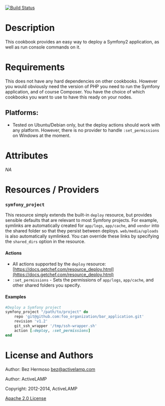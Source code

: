 [![Build Status](https://travis-ci.org/activelamp/symfony-project-cookbook.png)](https://travis-ci.org/activelamp/symfony-project-cookbook)

Description
===========

This cookbook provides an easy way to deploy a Symfony2 application, as well as run console commands on it.

Requirements
============

This does not have any hard dependencies on other cookbooks. However you would obviously need the version of PHP you need to run the Symfony application, and of course Composer. You have the choice of which cookbooks you want to use to have this ready on your nodes.

## Platforms:

* Tested on Ubuntu/Debian only, but the deploy actions should work with any platform. However, there is no provider to handle `:set_permissions` on Windows at the moment.

Attributes
==========

_NA_

Resources / Providers
=====================

### `symfony_project`

This resource simply extends the built-in `deploy` resource, but provides sensible defaults that are relevant to most Symfony projects. For example, symlinks are automatically created for `app/logs`, `app/cache`, and `vendor` into the shared folder so that they persist between deploys. `web/media/uploads` is also automatically symlinked. You can override these links by specifying the `shared_dirs` option in the resource.

#### Actions
- All actions supported by the `deploy` resource: [https://docs.getchef.com/resource_deploy.html](https://docs.getchef.com/resource_deploy.html)
- `:set_permissions` - Sets the permissions of `app/logs`, `app/cache`, and other shared folders you specify.

#### Examples
```ruby
#Deploy a Symfony project
symfony_project "/path/to/project" do
    repo 'git@github.com:foo_organization/bar_application.git'
    revision 'v1.2'
    git_ssh_wrapper '/tmp/ssh-wrapper.sh'
    action [:deploy, :set_permissions]
end
```

License and Authors
===================

Author: Bez Hermoso <bez@activelamp.com>

Author: ActiveLAMP

Copyright: 2012-2014, ActiveLAMP

[Apache 2.0 License](http://www.apache.org/licenses/LICENSE-2.0.html)
